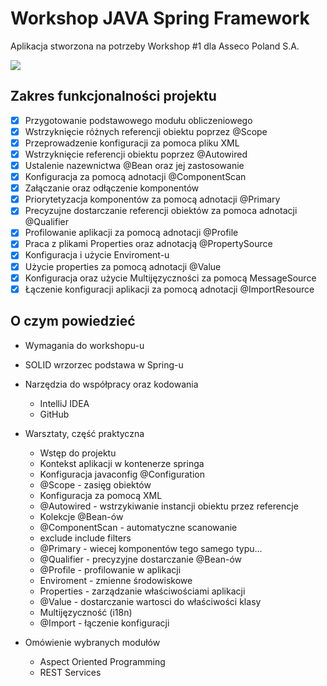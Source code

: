 # Workshop JAVA Spring Framework

Aplikacja stworzona na potrzeby Workshop #1 dla Asseco Poland S.A.

![](https://spring.io/img/spring-by-pivotal.png)

## Zakres funkcjonalności projektu

* [x] Przygotowanie podstawowego modułu obliczeniowego
* [x] Wstrzyknięcie różnych referencji obiektu poprzez @Scope
* [x] Przeprowadzenie konfiguracji za pomoca pliku XML
* [x] Wstrzyknięcie referencji obiektu poprzez @Autowired
* [x] Ustalenie nazewnictwa @Bean oraz jej zastosowanie 
* [x] Konfiguracja za pomocą adnotacji @ComponentScan
* [x] Załączanie oraz odłączenie komponentów
* [x] Priorytetyzacja komponentów za pomocą adnotacji @Primary
* [x] Precyzujne dostarczanie referencji obiektów za pomoca adnotacji @Qualifier
* [x] Profilowanie aplikacji za pomocą adnotacji @Profile
* [x] Praca z plikami Properties oraz adnotacją @PropertySource
* [x] Konfiguracja i użycie Enviroment-u
* [x] Użycie properties za pomocą adnotacji @Value
* [x] Konfiguracja oraz użycie Multijęzyczności za pomocą MessageSource
* [x] Łączenie konfiguracji aplikacji za pomocą adnotacji @ImportResource

## O czym powiedzieć

- Wymagania do workshopu-u
- SOLID wrzorzec podstawa w Spring-u
- Narzędzia do współpracy oraz kodowania
    - IntelliJ IDEA
    - GitHub
- Warsztaty, część praktyczna
    - Wstęp do projektu
    - Kontekst aplikacji w kontenerze springa
    - Konfiguracja javaconfig @Configuration
    - @Scope - zasięg obiektów
    - Konfiguracja za pomocą XML
    - @Autowired - wstrzykiwanie instancji obiektu przez referencje
    - Kolekcje @Bean-ów
    - @ComponentScan - automatyczne scanowanie 
    - exclude include filters
    - @Primary - wiecej komponentów tego samego typu...
    - @Qualifier - precyzyjne dostarczanie @Bean-ów
    - @Profile - profilowanie w aplikacji
    - Enviroment - zmienne środowiskowe
    - Properties - zarządzanie właściwościami aplikacji
    - @Value - dostarczanie wartosci do właściwości klasy
    - Multijęzyczność (i18n)
    - @Import - łączenie konfiguracji
    
- Omówienie wybranych modułów
    - Aspect Oriented Programming
    - REST Services
    
    
    




